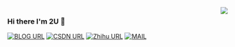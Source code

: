 <img align='right' src="https://github-readme-stats.vercel.app/api?username=Singularity0909&show_icons=true">

### Hi there I'm 2U 👋

[![BLOG URL](https://img.shields.io/twitter/url?color=%23FBBC05&label=BLOG&logo=wordpress&logoColor=white&style=flat-square&url=https%3A%2F%2Fwww.macrohard.cn)](https://www.macrohard.cn)
[![CSDN URL](https://img.shields.io/twitter/url?color=%23F91310&label=CSDN&logo=C&logoColor=white&style=flat-square&url=https%3A%2F%2Fcsdn.macrohard.cn)](https://csdn.macrohard.cn)
[![Zhihu URL](https://img.shields.io/twitter/url?color=%230077E6&label=Zhihu&logo=zhihu&logoColor=white&style=flat-square&url=https%3A%2F%2Fwww.zhihu.com%2Fpeople%2Fsingularity0909%2D83)](https://www.zhihu.com/people/singularity0909-83)
[![MAIL](https://img.shields.io/static/v1?label=MAIL&message=%20&color=green2&logo=gmail&style=flat-square&logoColor=white)](mailto:904854724@qq.com)

<!-- https://github.com/kautukkundan/Awesome-Profile-README-templates -->

